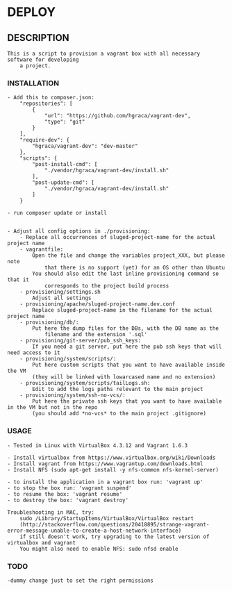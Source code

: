 # DEPLOY

## DESCRIPTION

    This is a script to provision a vagrant box with all necessary software for developing
        a project.

### INSTALLATION

    - Add this to composer.json:
        "repositories": [
            {
                "url": "https://github.com/hgraca/vagrant-dev",
                "type": "git"
            }
        ],
        "require-dev": {
            "hgraca/vagrant-dev": "dev-master"
        },
        "scripts": {
            "post-install-cmd": [
                "./vendor/hgraca/vagrant-dev/install.sh"
            ],
            "post-update-cmd": [
                "./vendor/hgraca/vagrant-dev/install.sh"
            ]
        }
        
    - run composer update or install


    - Adjust all config options in ./provisioning:
        - Replace all occurrences of sluged-project-name for the actual project name
        - vagrantfile:
            Open the file and change the variables project_XXX, but please note
                that there is no support (yet) for an OS other than Ubuntu
            You should also edit the last inline provisioning command so that it
                corresponds to the project build process
        - provisioning/settings.sh
            Adjust all settings
        - provisioning/apache/sluged-project-name.dev.conf
            Replace sluged-project-name in the filename for the actual project name
        - provisioning/db/:
            Put here the dump files for the DBs, with the DB name as the
                filename and the extension '.sql'
        - provisioning/git-server/pub_ssh_keys:
            If you need a git server, put here the pub ssh keys that will need access to it
        - provisioning/system/scripts/:
            Put here custom scripts that you want to have available inside the VM
            (they will be linked with lowarcased name and no extension)
        - provisioning/system/scripts/tailLogs.sh:
            Edit to add the logs paths relevant to the main project
        - provisioning/system/ssh-no-vcs/:
            Put here the private ssh keys that you want to have available in the VM but not in the repo
            (you should add *no-vcs* to the main project .gitignore)

### USAGE

    - Tested in Linux with VirtualBox 4.3.12 and Vagrant 1.6.3

    - Install virtualbox from https://www.virtualbox.org/wiki/Downloads
    - Install vagrant from https://www.vagrantup.com/downloads.html
    - Install NFS (sudo apt-get install -y nfs-common nfs-kernel-server)

    - to install the application in a vagrant box run: 'vagrant up'
    - to stop the box run: 'vagrant suspend'
    - to resume the box: 'vagrant resume'
    - to destroy the box: 'vagrant destroy'

    Troubleshooting in MAC, try:
        sudo /Library/StartupItems/VirtualBox/VirtualBox restart
        (http://stackoverflow.com/questions/20418895/strange-vagrant-error-message-unable-to-create-a-host-network-interface)
        if still doesn't work, try upgrading to the latest version of virtualbox and vagrant
        You might also need to enable NFS: sudo nfsd enable

### TODO
    -dummy change just to set the right permissions
